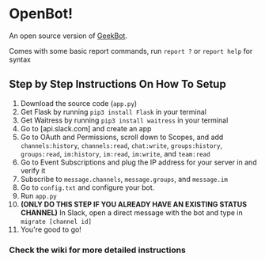 # OpenBot!
An open source version of [GeekBot](https://geekbot.com/).

Comes with some basic report commands, run `report ?` or `report help` for syntax

## Step by Step Instructions On How To Setup
1. Download the source code (`app.py`)
2. Get Flask by running `pip3 install Flask` in your terminal
3. Get Waitress by running `pip3 install waitress` in your terminal
4. Go to [api.slack.com] and create an app
5. Go to OAuth and Permissions, scroll down to Scopes, and add `channels:history`, `channels:read`, `chat:write`, `groups:history`, `groups:read`, `im:history`, `im:read`, `im:write`, and `team:read`
6. Go to Event Subscriptions and plug the IP address for your server in and verify it
7. Subscribe to `message.channels`, `message.groups`, and `message.im`
8. Go to `config.txt` and configure your bot.
9. Run `app.py`
10. **(ONLY DO THIS STEP IF YOU ALREADY HAVE AN EXISTING STATUS CHANNEL)** In Slack, open a direct message with the bot and type in `migrate [channel id]`
11. You're good to go!

### Check the wiki for more detailed instructions
